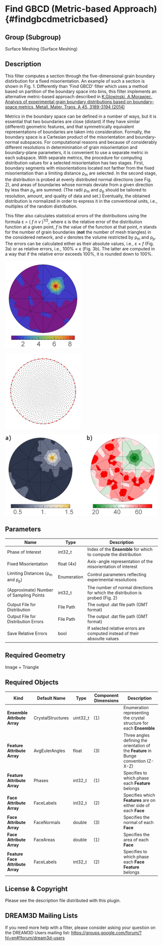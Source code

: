 Find GBCD (Metric-based Approach) {#findgbcdmetricbased}
=============

## Group (Subgroup) ##
Surface Meshing (Surface Meshing)

## Description ##

This filter computes a section through the five-dimensional grain boundary distirbution for a fixed misorientation.
An example of such a section is shown in Fig. 1.
Differently than 'Find GBCD' filter which uses a method based on partition of the boundary space into bins,
this filter implements an alternative metric-based approach described in
[K.Glowinski, A.Morawiec, Analysis of experimental grain boundary distributions based on boundary-space metrics, Metall. Mater. Trans. A 45, 3189-3194 (2014)](http://link.springer.com/article/10.1007%2Fs11661-014-2325-y)

Metrics in the boundary space can be defined
in a number of ways, but it is essential that two
boundaries are close (distant) if they have similar
(different) geometric features, and that symmetrically
equivalent representations of boundaries are taken into
consideration. 
Formally, the boundary space is a Cartesian product of the misorientation and boundary-normal subspaces. 
For computational reasons and because of considerably different resolutions
in determinination of grain misorientation and boundary-plane parameters, it is convenient to use a
separate metric in each subspace. 
With separate metrics, the procedure for computing distribution values
for a selected misorientation has two stages.
First, boundary segments with misorientations located not farther
from the fixed misorientation than a limiting distance &rho;<sub>m</sub> 
are selected. In the second stage, the distribution is
probed at evenly distributed normal directions (see Fig. 2), and areas of boundaries whose normals deviate from a
given direction by less than &rho;<sub>p</sub> 
are summed. (The radii &rho;<sub>m</sub> and &rho;<sub>p</sub> should be tailored to resolution,
amount, and quality of data and set.)
Eventually, the obtained distribution is normalized in order to
express it in the conventional units, i.e., multiples of the random distribution. 

This filter also calculates statistical errors of the distributions using the formula
&epsilon; = ( *f* *n* *v* )<sup>1/2</sup>, where &epsilon;
is the relative error of the
distribution function at a given point, *f* is the value of the function at that point,
*n* stands for the number
of grain boundaries (**not** the number of mesh triangles)
in the considered network, and *v* denotes the volume restricted by &rho;<sub>m</sub> and &rho;<sub>p</sub>.
The errors can be calculated either as their absolute values, 
i.e., &epsilon; &times; *f* (Fig. 3a) or as relative errors, i.e., 100% &times; &epsilon; (Fig. 3b).
The latter are computed in a way that if the relative error exceeds 100%, it is rounded down to 100%.





![Fig. 1: Section for the 17.9 deg./[111] misorientation through the grain boundary distribution obtained using this filter for Small IN100 data set. Units are multiples of random distribution (MRDs).](FindGBCDMetricBased_dist.png)





![Fig. 2: End-points (drawn in stereographic projection) of sampling directions used for probing distribution values; the number of points here is about 1500. Additionally, distributions are probed at points lying at the equator (marked with red); this is helpful for some plotting software.](FindGBCDMetricBased_samplpts.png)





![Fig. 3: (a) Errors (absolute values of one standard deviation) corresponding to the distribution shown in Fig. 1. Levels are given in MRDs. (b) Relative errors (given in %) of the distribution from Fig. 1.](FindGBCDMetricBased_err2.png)





## Parameters ##
| Name | Type | Description |
|------|------|-------------|
| Phase of Interest | int32_t | Index of the **Ensemble** for which to compute the distribution |
| Fixed Misorientation | float (4x) | Axis-angle representation of the misorientation of interest |
| Limiting Distances (&rho;<sub>m</sub> and &rho;<sub>p</sub>) | Enumeration | Control parameters reflecting experimental resolutions |
| (Approximate) Number of Sampling Points | int32_t | The number of normal directions for which the distribution is probed (Fig. 2) |
| Output File for Distribution | File Path | The output .dat file path (GMT format) |
| Output File for Distribution Errors  | File Path | The output .dat file path (GMT format) |
| Save Relative Errors | bool | If selected relative errors are computed instead of their absoulte values |


## Required Geometry ##
Image + Triangle


## Required Objects ##
| Kind | Default Name | Type | Component Dimensions | Description |
|-------|--------------|-------------|---------|-----|
| **Ensemble Attribute Array** | CrystalStructures | uint32_t | (1) | Enumeration representing the crystal structure for each **Ensemble** |
| **Feature Attribute Array** | AvgEulerAngles | float | (3) | Three angles defining the orientation of the **Feature** in Bunge convention (Z-X-Z) |
| **Feature Attribute Array** | Phases | int32_t | (1) | Specifies to which phase each **Feature** belongs |
| **Face Attribute Array** | FaceLabels | int32_t | (2) | Specifies which **Features** are on either side of each **Face** |
| **Face Attribute Array**  | FaceNormals | double | (3) | Specifies the normal of each **Face** |
| **Face Attribute Array**  | FaceAreas | double | (1) | Specifies the area of each **Face** |
| **Feature Face Attribute Array**  | FaceLabels | int32_t | (2) | Specifies to which phase each **Face Feature** belongs |




## License & Copyright ##

Please see the description file distributed with this plugin.

## DREAM3D Mailing Lists ##

If you need more help with a filter, please consider asking your question on the DREAM3D Users mailing list:
https://groups.google.com/forum/?hl=en#!forum/dream3d-users